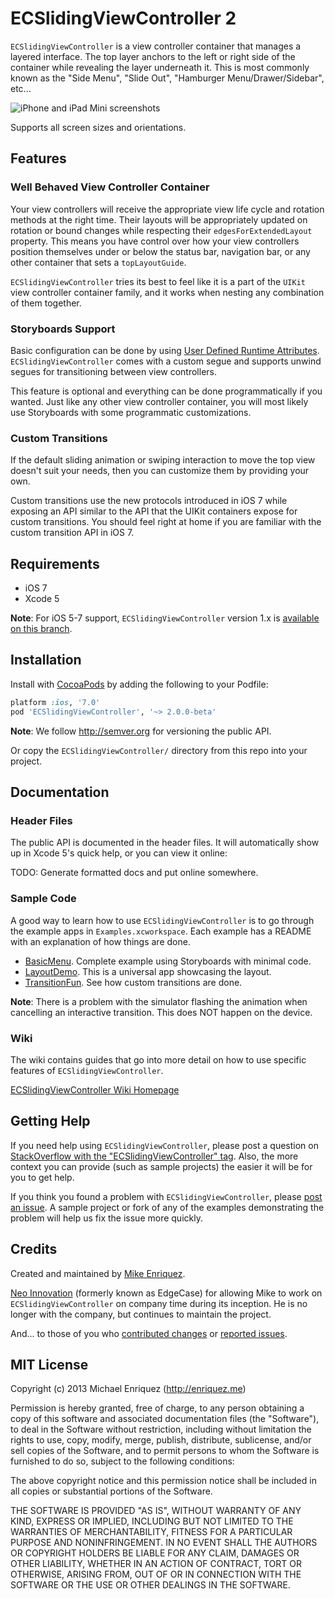 # ECSlidingViewController 2

`ECSlidingViewController` is a view controller container that manages a layered interface. The top layer anchors to the left or right side of the container while revealing the layer underneath it. This is most commonly known as the "Side Menu", "Slide Out", "Hamburger Menu/Drawer/Sidebar", etc...

![iPhone and iPad Mini screenshots](http://github.com/ECSlidingViewController/ECSlidingViewController/wiki/readme-assets/readme-hero.png)

Supports all screen sizes and orientations.

## Features

### Well Behaved View Controller Container

Your view controllers will receive the appropriate view life cycle and rotation methods at the right time. Their layouts will be appropriately updated on rotation or bound changes while respecting their `edgesForExtendedLayout` property. This means you have control over how your view controllers position themselves under or below the status bar, navigation bar, or any other container that sets a `topLayoutGuide`.

`ECSlidingViewController` tries its best to feel like it is a part of the `UIKit` view controller container family, and it works when nesting any combination of them together.

### Storyboards Support

Basic configuration can be done by using [User Defined Runtime Attributes](http://twoshotsofcocoa.com/?p=70). `ECSlidingViewController` comes with a custom segue and supports unwind segues for transitioning between view controllers.

This feature is optional and everything can be done programmatically if you wanted. Just like any other view controller container, you will most likely use Storyboards with some programmatic customizations.

### Custom Transitions

If the default sliding animation or swiping interaction to move the top view doesn't suit your needs, then you can customize them by providing your own.

Custom transitions use the new protocols introduced in iOS 7 while exposing an API similar to the API that the UIKit containers expose for custom transitions. You should feel right at home if you are familiar with the custom transition API in iOS 7.

## Requirements

* iOS 7
* Xcode 5

**Note**: For iOS 5-7 support, `ECSlidingViewController` version 1.x is [available on this branch](https://github.com/ECSlidingViewController/ECSlidingViewController/tree/1.x).

## Installation

Install with [CocoaPods](http://cocoapods.org) by adding the following to your Podfile:

``` ruby
platform :ios, '7.0'
pod 'ECSlidingViewController', '~> 2.0.0-beta'
```

**Note**: We follow http://semver.org for versioning the public API.

Or copy the `ECSlidingViewController/` directory from this repo into your project.

## Documentation

### Header Files

The public API is documented in the header files. It will automatically show up in Xcode 5's quick help, or you can view it online:

TODO: Generate formatted docs and put online somewhere.

### Sample Code

A good way to learn how to use `ECSlidingViewController` is to go through the example apps in `Examples.xcworkspace`. Each example has a README with an explanation of how things are done.

* [BasicMenu](Examples/BasicMenu/). Complete example using Storyboards with minimal code.
* [LayoutDemo](Examples/LayoutDemo/). This is a universal app showcasing the layout.
* [TransitionFun](Examples/TransitionFun). See how custom transitions are done.

**Note**: There is a problem with the simulator flashing the animation when cancelling an interactive transition. This does NOT happen on the device.

### Wiki

The wiki contains guides that go into more detail on how to use specific features of `ECSlidingViewController`.

[ECSlidingViewController Wiki Homepage](http://github.com/ECSlidingViewController/ECSlidingViewController/wiki)

## Getting Help

If you need help using `ECSlidingViewController`, please post a question on [StackOverflow with the "ECSlidingViewController" tag](http://stackoverflow.com/questions/ask?tags=ecslidingviewcontroller). Also, the more context you can provide (such as sample projects) the easier it will be for you to get help.

If you think you found a problem with `ECSlidingViewController`, please [post an issue](https://github.com/ECSlidingViewController/ECSlidingViewController/issues). A sample project or fork of any of the examples demonstrating the problem will help us fix the issue more quickly.

## Credits

Created and maintained by [Mike Enriquez](http://enriquez.me).

[Neo Innovation](http://neo.com) (formerly known as EdgeCase) for allowing Mike to work on `ECSlidingViewController` on company time during its inception. He is no longer with the company, but continues to maintain the project.

And... to those of you who [contributed changes](https://github.com/ECSlidingViewController/ECSlidingViewController/graphs/contributors) or [reported issues](https://github.com/ECSlidingViewController/ECSlidingViewController/issues).

## MIT License

Copyright (c) 2013 Michael Enriquez (http://enriquez.me)

Permission is hereby granted, free of charge, to any person obtaining a copy
of this software and associated documentation files (the "Software"), to deal
in the Software without restriction, including without limitation the rights
to use, copy, modify, merge, publish, distribute, sublicense, and/or sell
copies of the Software, and to permit persons to whom the Software is
furnished to do so, subject to the following conditions:

The above copyright notice and this permission notice shall be included in
all copies or substantial portions of the Software.

THE SOFTWARE IS PROVIDED "AS IS", WITHOUT WARRANTY OF ANY KIND, EXPRESS OR
IMPLIED, INCLUDING BUT NOT LIMITED TO THE WARRANTIES OF MERCHANTABILITY,
FITNESS FOR A PARTICULAR PURPOSE AND NONINFRINGEMENT. IN NO EVENT SHALL THE
AUTHORS OR COPYRIGHT HOLDERS BE LIABLE FOR ANY CLAIM, DAMAGES OR OTHER
LIABILITY, WHETHER IN AN ACTION OF CONTRACT, TORT OR OTHERWISE, ARISING FROM,
OUT OF OR IN CONNECTION WITH THE SOFTWARE OR THE USE OR OTHER DEALINGS IN
THE SOFTWARE.
